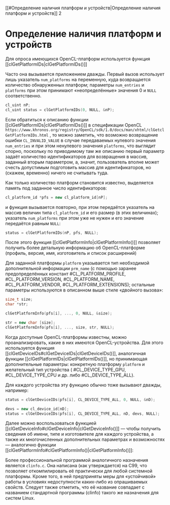 
[[#Определение наличия платформ и устройств|Определение наличия платформ и устройств]] 2

# Определение наличия платформ и устройств

Для опроса имеющихся OpenCL-платформ используется функция [[clGetPlatformIDs|clGetPlatformIDs()]]

Часто она вызывается приложением дважды. Первый вызов использует лишь указатель `num_platforms` на переменную, куда возвращается количество обнаруженных платформ;  параметры `num_entries` и `platforms` при этом принимают «неопределённые» значения 0 и `NULL` соответственно.

```c++
cl_uint nP;  
cl_uint status = clGetPlatformIDs(0, NULL, &nP);
```

Если обратиться к описанию функции [[clGetPlatformIDs|clGetPlatformIDs()]] в спецификации OpenCL `https://www.khronos.org/registry/OpenCL/sdk/1.0/docs/man/xhtml/clGetclGetPlatformIDs.html` ,  то можно заметить, что возможно возвращение ошибки `CL_INVALID_VALUE` в случае передаваемых нулевого значения `num_entries` и при этом ненулевого значения `platforms`, что выглядит спорно, поскольку по приводимому там же описанию первый параметр задаёт количество идентификаторов для возвращения в массив, заданный вторым параметром, а, значит,   пользователь вполне может счесть допустимым подготовить массив для идентификаторов, но (скажем, временно) ничего не считывать туда.

Как только количество платформ становится известно, выделяется память под заданное число идентификаторов:
```c++
cl_platform_id *pfs = new cl_platform_id[nP];
```
и функция вызывается повторно, при этом передаётся указатель на массив величин типа `cl_platform_id` и его размер (в этих величинах); указатель `num_platforms` при этом уже   не нужен и его значение передаётся равным `NULL`:
```c++
status = clGetPlatformIDs(nP, pfs, NULL);
```

После этого функция [[clGetPlatformInfo|clGetPlatformInfo()]] позволяет получить более детальную информацию об OpenCL-платформе (профиль, версия, имя, изготовитель и список расширений)

Для заданной платформы `platform` указывается тип необходимой дополнительной информации `prm_name` (с помощью заранее предопределённых констант #CL_PLATFORM_PROFILE, #CL_PLATFORM_VERSION, #CL_PLATFORM_NAME, #CL_PLATFORM_VENDOR, #CL_PLATFORM_EXTENSIONS);  остальные параметры используются в описанном выше стиле «двойного вызова»:
```c++
size_t size;  
char *str;  

clGetPlatformInfo(pfs[i], ..., 0, NULL, &size);

str = new char [size];  
clGetPlatformInfo(pfs[i], ..., size, str, NULL);
```
Когда доступные OpenCL-платформы известны, можно проанализировать, какие в них имеются OpenCL-устройства. Для этого используется функция [[clGetDeviceIDs#clGetDeviceIDs|clGetDeviceIDs()]], аналогичная функции [[clGetPlatformIDs|clGetPlatformIDs()]], но принимающая дополнительные параметры:  конкретную платформу `platform` и желательный тип устройства ( #CL_DEVICE_TYPE_GPU,  #CL_DEVICE_TYPE_CPU и др. либо #CL_DEVICE_TYPE_ALL).

Для каждого устройства эту функцию обычно тоже вызывают дважды, например:
```c++
status = clGetDeviceIDs(pfs[i], CL_DEVICE_TYPE_ALL, 0, NULL, &nD); 

devs = new cl_device_id[nD]; 
status = clGetDeviceIDs(pfs[i], CL_DEVICE_TYPE_ALL, nD, devs, NULL);
```
Далее можно воспользоваться функцией [[clGetDeviceInfo#clGetDeviceInfo|clGetDeviceInfo()]] — чтобы получить сведения об имени, типе и изготовителе для каждого устройства, а также их многочисленных  дополнительных параметрах и возможностях — аналогично функции [[clGetPlatformInfo#clGetPlatformInfo()|clGetPlatformInfo()]]:  

Более профессиональной программой аналогичного назначения является `clinfo.c`.   Она написана (как утверждается) на C99, что позволяет откомпилировать её практически  для любой системной платформы. Кроме того, в ней предприняты меры для  «устойчивой»  работы в условиях недоступности каких-либо из опрашиваемых свойств. Следует также отметить, что её название совпадает с названием стандартной программы (clinfo) такого же назначения для систем Linux.
